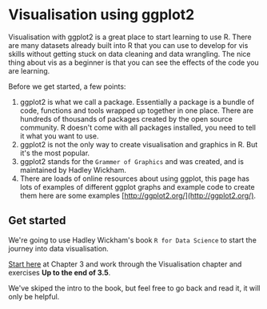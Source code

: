 # Visualisation using ggplot2

Visualisation with ggplot2 is a great place to start learning to use R. There are many datasets already built into R that you can use to develop for vis skills without getting stuck on data cleaning and data wrangling. The nice thing about vis as a beginner is that you can see the effects of the code you are learning.      

Before we get started, a few points:   
1. ggplot2 is what we call a package. Essentially a package is a bundle of code, functions and tools wrapped up together in one place. There are hundreds of thousands of packages created by the open source community. R doesn't come with all packages installed, you need to tell it what you want to use.  
2. ggplot2 is not the only way to create visualisation and graphics in R. But it's the most popular. 
2. ggplot2 stands for the `Grammer of Graphics` and was created, and is maintained by Hadley Wickham.
3. There are loads of online resources about using ggplot, this page has lots of examples of different ggplot graphs and example code to create them here are some examples [http://ggplot2.org/](http://ggplot2.org/).


## Get started
We're going to use Hadley Wickham's book `R for Data Science` to start the journey into data visualisation.

[Start here](http://r4ds.had.co.nz/data-visualisation.html) at Chapter 3 and work through the Visualisation chapter and exercises __Up to the end of 3.5__.    

We've skiped the intro to the book, but feel free to go back and read  it, it will only be helpful. 


